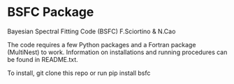 # BSFC Package

Bayesian Spectral Fitting Code (BSFC)
F.Sciortino & N.Cao

The code requires a few Python packages and a Fortran package (MultiNest) to work. Information on installations and running procedures can be found in README.txt. 

To install, git clone this repo or run
pip install bsfc
